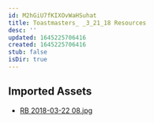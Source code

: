 ```yaml
---
id: M2hGiU7fKIXOvWaHSuhat
title: Toastmasters_ _3_21_18 Resources
desc: ''
updated: 1645225706416
created: 1645225706416
stub: false
isDir: true
---
```

## Imported Assets
- [RB 2018-03-22 08.jpg](/assets/rb-2018-03-22-08.jpg)

